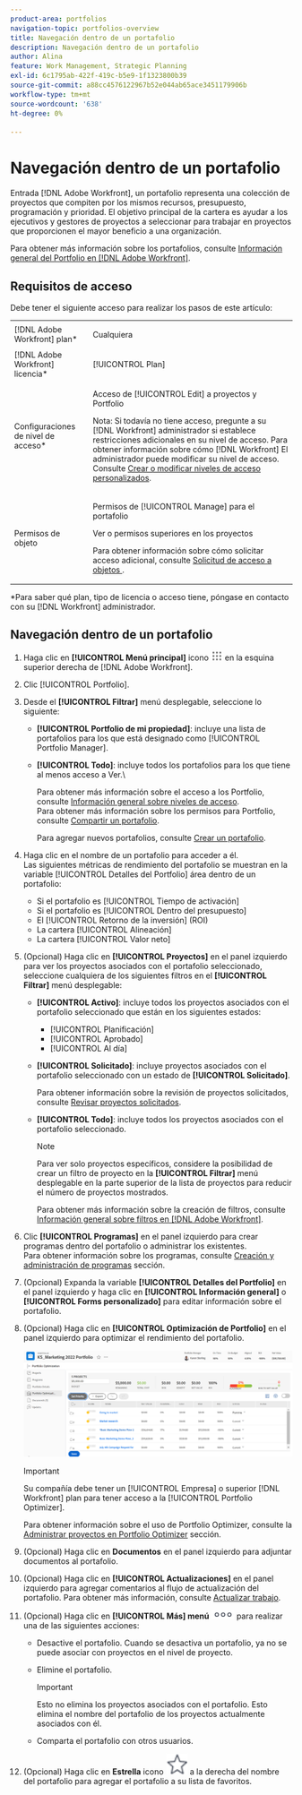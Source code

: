 ```yaml
---
product-area: portfolios
navigation-topic: portfolios-overview
title: Navegación dentro de un portafolio
description: Navegación dentro de un portafolio
author: Alina
feature: Work Management, Strategic Planning
exl-id: 6c1795ab-422f-419c-b5e9-1f1323800b39
source-git-commit: a88cc4576122967b52e044ab65ace3451179906b
workflow-type: tm+mt
source-wordcount: '638'
ht-degree: 0%

---
```


# Navegación dentro de un portafolio

<!--
<p data-mc-conditions="QuicksilverOrClassic.Draft mode">(NOTE: This article will need to be further revised and maybe merged into Understanding Portfolios?! (other?!).)</p>
-->

Entrada [!DNL Adobe Workfront], un portafolio representa una colección de proyectos que compiten por los mismos recursos, presupuesto, programación y prioridad. El objetivo principal de la cartera es ayudar a los ejecutivos y gestores de proyectos a seleccionar para trabajar en proyectos que proporcionen el mayor beneficio a una organización.

Para obtener más información sobre los portafolios, consulte [Información general del Portfolio en [!DNL Adobe Workfront]](../../../manage-work/portfolios/portfolios-overview/portfolio-overview.md).

## Requisitos de acceso

Debe tener el siguiente acceso para realizar los pasos de este artículo:

<table style="table-layout:auto"> 
 <col> 
 <col> 
 <tbody> 
  <tr> 
   <td role="rowheader">[!DNL Adobe Workfront] plan*</td> 
   <td> <p>Cualquiera </p> </td> 
  </tr> 
  <tr> 
   <td role="rowheader">[!DNL Adobe Workfront] licencia*</td> 
   <td> <p>[!UICONTROL Plan] </p> </td> 
  </tr> 
  <tr> 
   <td role="rowheader">Configuraciones de nivel de acceso*</td> 
   <td> <p>Acceso de [!UICONTROL Edit] a proyectos y Portfolio</p> <p>Nota: Si todavía no tiene acceso, pregunte a su [!DNL Workfront] administrador si establece restricciones adicionales en su nivel de acceso. Para obtener información sobre cómo [!DNL Workfront] El administrador puede modificar su nivel de acceso. Consulte <a href="../../../administration-and-setup/add-users/configure-and-grant-access/create-modify-access-levels.md" class="MCXref xref">Crear o modificar niveles de acceso personalizados</a>.</p> </td> 
  </tr> 
  <tr> 
   <td role="rowheader">Permisos de objeto</td> 
   <td> <p>Permisos de [!UICONTROL Manage] para el portafolio</p> <p>Ver o permisos superiores en los proyectos</p> <p>Para obtener información sobre cómo solicitar acceso adicional, consulte <a href="../../../workfront-basics/grant-and-request-access-to-objects/request-access.md" class="MCXref xref">Solicitud de acceso a objetos </a>.</p> </td> 
  </tr> 
 </tbody> 
</table>

&#42;Para saber qué plan, tipo de licencia o acceso tiene, póngase en contacto con su [!DNL Workfront] administrador.

## Navegación dentro de un portafolio

1. Haga clic en **[!UICONTROL Menú principal]** icono ![](assets/main-menu-icon.png) en la esquina superior derecha de [!DNL Adobe Workfront].

1. Clic [!UICONTROL Portfolio].
1. Desde el **[!UICONTROL Filtrar]** menú desplegable, seleccione lo siguiente:

   * **[!UICONTROL Portfolio de mi propiedad]**: incluye una lista de portafolios para los que está designado como [!UICONTROL Portfolio Manager].
   * **[!UICONTROL Todo]**: incluye todos los portafolios para los que tiene al menos acceso a Ver.\

     Para obtener más información sobre el acceso a los Portfolio, consulte [Información general sobre niveles de acceso](../../../administration-and-setup/add-users/access-levels-and-object-permissions/access-levels-overview.md).\
      Para obtener más información sobre los permisos para Portfolio, consulte  [Compartir un portafolio](../../../workfront-basics/grant-and-request-access-to-objects/share-a-portfolio..md).

     Para agregar nuevos portafolios, consulte [Crear un portafolio](../../../manage-work/portfolios/create-and-manage-portfolios/create-portfolios.md).

1. Haga clic en el nombre de un portafolio para acceder a él.\
   Las siguientes métricas de rendimiento del portafolio se muestran en la variable [!UICONTROL Detalles del Portfolio] área dentro de un portafolio:

   * Si el portafolio es [!UICONTROL Tiempo de activación]
   * Si el portafolio es [!UICONTROL Dentro del presupuesto]
   * El [!UICONTROL Retorno de la inversión] (ROI)
   * La cartera [!UICONTROL Alineación]
   * La cartera [!UICONTROL Valor neto]

1. (Opcional) Haga clic en **[!UICONTROL Proyectos]** en el panel izquierdo para ver los proyectos asociados con el portafolio seleccionado, seleccione cualquiera de los siguientes filtros en el **[!UICONTROL Filtrar]** menú desplegable:

   * **[!UICONTROL Activo]**: incluye todos los proyectos asociados con el portafolio seleccionado que están en los siguientes estados:

      * [!UICONTROL Planificación]
      * [!UICONTROL Aprobado]
      * [!UICONTROL Al día]
   * **[!UICONTROL Solicitado]**: incluye proyectos asociados con el portafolio seleccionado con un estado de **[!UICONTROL Solicitado]**.

     Para obtener información sobre la revisión de proyectos solicitados, consulte [Revisar proyectos solicitados](../../../manage-work/portfolios/create-and-manage-portfolios/review-requested-projects.md).

   * **[!UICONTROL Todo]**: incluye todos los proyectos asociados con el portafolio seleccionado.

     >[!NOTE]
     >
     >Para ver solo proyectos específicos, considere la posibilidad de crear un filtro de proyecto en la **[!UICONTROL Filtrar]** menú desplegable en la parte superior de la lista de proyectos para reducir el número de proyectos mostrados.

     Para obtener más información sobre la creación de filtros, consulte [Información general sobre filtros en [!DNL Adobe Workfront]](../../../reports-and-dashboards/reports/reporting-elements/filters-overview.md).


1. Clic **[!UICONTROL Programas]** en el panel izquierdo para crear programas dentro del portafolio o administrar los existentes.\
   Para obtener información sobre los programas, consulte [Creación y administración de programas](../../../manage-work/portfolios/create-and-manage-programs/create-and-manage-programs.md) sección.

1. (Opcional) Expanda la variable **[!UICONTROL Detalles del Portfolio]** en el panel izquierdo y haga clic en **[!UICONTROL Información general]** o **[!UICONTROL Forms personalizado]** para editar información sobre el portafolio.

1. (Opcional) Haga clic en **[!UICONTROL Optimización de Portfolio]** en el panel izquierdo para optimizar el rendimiento del portafolio.

   ![](assets/portfolio-optimizer-with-projects-nwe-350x89.png)

   >[!IMPORTANT]
   >
   >Su compañía debe tener un [!UICONTROL Empresa] o superior [!DNL Workfront] plan para tener acceso a la [!UICONTROL Portfolio Optimizer].

   Para obtener información sobre el uso de Portfolio Optimizer, consulte la [Administrar proyectos en Portfolio Optimizer](../../../manage-work/portfolios/portfolio-optimizer/manage-projects-in-portfolio-optimizer.md) sección.

1. (Opcional) Haga clic en **Documentos** en el panel izquierdo para adjuntar documentos al portafolio.
1. (Opcional) Haga clic en **[!UICONTROL Actualizaciones]** en el panel izquierdo para agregar comentarios al flujo de actualización del portafolio. Para obtener más información, consulte [Actualizar trabajo](../../../workfront-basics/updating-work-items-and-viewing-updates/update-work.md).
1. (Opcional) Haga clic en **[!UICONTROL Más] menú** ![](assets/qs-more-icon-on-an-object.png) para realizar una de las siguientes acciones:

   * Desactive el portafolio. Cuando se desactiva un portafolio, ya no se puede asociar con proyectos en el nivel de proyecto.
   * Elimine el portafolio.

     >[!IMPORTANT]
     >
     >Esto no elimina los proyectos asociados con el portafolio. Esto elimina el nombre del portafolio de los proyectos actualmente asociados con él.

   * Comparta el portafolio con otros usuarios.

1. (Opcional) Haga clic en **Estrella** icono ![](assets/qs-star-icon-favorites-39x38.png) a la derecha del nombre del portafolio para agregar el portafolio a su lista de favoritos.
